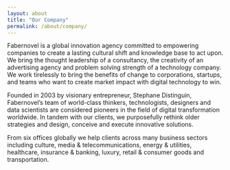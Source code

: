 ```yaml
---
layout: about
title: "Our Company"
permalink: /about/company/
---
```


Fabernovel is a global innovation agency committed to empowering companies to create a lasting cultural shift and knowledge base to act upon. We bring the thought leadership of a consultancy, the creativity of an advertising agency and problem solving strength of a technology company. We work tirelessly to bring the benefits of change to corporations, startups, and teams who want to create market impact with digital technology to win.

Founded in 2003 by visionary entrepreneur, Stephane Distinguin, Fabernovel’s team of world-class thinkers, technologists, designers and data scientists are considered pioneers in the field of digital transformation worldwide. In tandem with our clients, we purposefully rethink older strategies and design, conceive and execute innovative solutions.

From six offices globally we help clients across many business sectors including culture, media & telecommunications, energy & utilities, healthcare, insurance & banking, luxury, retail & consumer goods and transportation.

